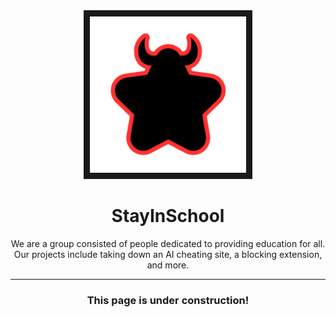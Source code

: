 <div align="center">
<img src="star.png" height=250 width=250 border="10">
</div>

<h1 align="center">StayInSchool</h1>
<p align="center">We are a group consisted of people dedicated to providing education for all. Our projects include taking down an AI cheating site, a blocking extension, and more.</p>

<hr>

<h3 align="center">This page is under construction!<h3>
